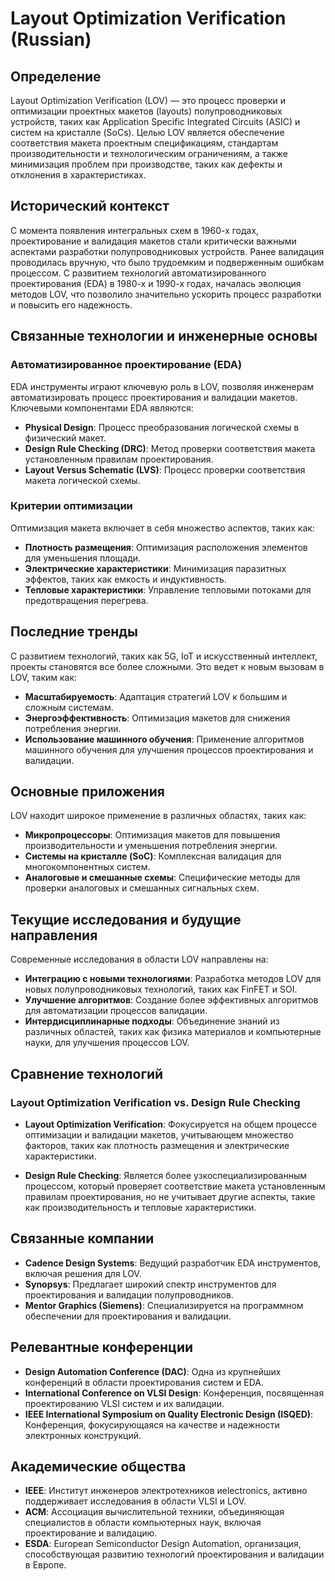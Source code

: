 # Layout Optimization Verification (Russian)

## Определение

Layout Optimization Verification (LOV) — это процесс проверки и оптимизации проектных макетов (layouts) полупроводниковых устройств, таких как Application Specific Integrated Circuits (ASIC) и систем на кристалле (SoCs). Целью LOV является обеспечение соответствия макета проектным спецификациям, стандартам производительности и технологическим ограничениям, а также минимизация проблем при производстве, таких как дефекты и отклонения в характеристиках.

## Исторический контекст

С момента появления интегральных схем в 1960-х годах, проектирование и валидация макетов стали критически важными аспектами разработки полупроводниковых устройств. Ранее валидация проводилась вручную, что было трудоемким и подверженным ошибкам процессом. С развитием технологий автоматизированного проектирования (EDA) в 1980-х и 1990-х годах, началась эволюция методов LOV, что позволило значительно ускорить процесс разработки и повысить его надежность.

## Связанные технологии и инженерные основы

### Автоматизированное проектирование (EDA)

EDA инструменты играют ключевую роль в LOV, позволяя инженерам автоматизировать процесс проектирования и валидации макетов. Ключевыми компонентами EDA являются:

- **Physical Design**: Процесс преобразования логической схемы в физический макет.
- **Design Rule Checking (DRC)**: Метод проверки соответствия макета установленным правилам проектирования.
- **Layout Versus Schematic (LVS)**: Процесс проверки соответствия макета логической схемы.

### Критерии оптимизации

Оптимизация макета включает в себя множество аспектов, таких как:

- **Плотность размещения**: Оптимизация расположения элементов для уменьшения площади.
- **Электрические характеристики**: Минимизация паразитных эффектов, таких как емкость и индуктивность.
- **Тепловые характеристики**: Управление тепловыми потоками для предотвращения перегрева.

## Последние тренды

С развитием технологий, таких как 5G, IoT и искусственный интеллект, проекты становятся все более сложными. Это ведет к новым вызовам в LOV, таким как:

- **Масштабируемость**: Адаптация стратегий LOV к большим и сложным системам.
- **Энергоэффективность**: Оптимизация макетов для снижения потребления энергии.
- **Использование машинного обучения**: Применение алгоритмов машинного обучения для улучшения процессов проектирования и валидации.

## Основные приложения

LOV находит широкое применение в различных областях, таких как:

- **Микропроцессоры**: Оптимизация макетов для повышения производительности и уменьшения потребления энергии.
- **Системы на кристалле (SoC)**: Комплексная валидация для многокомпонентных систем.
- **Аналоговые и смешанные схемы**: Специфические методы для проверки аналоговых и смешанных сигнальных схем.

## Текущие исследования и будущие направления

Современные исследования в области LOV направлены на:

- **Интеграцию с новыми технологиями**: Разработка методов LOV для новых полупроводниковых технологий, таких как FinFET и SOI.
- **Улучшение алгоритмов**: Создание более эффективных алгоритмов для автоматизации процессов валидации.
- **Интердисциплинарные подходы**: Объединение знаний из различных областей, таких как физика материалов и компьютерные науки, для улучшения процессов LOV.

## Сравнение технологий

### Layout Optimization Verification vs. Design Rule Checking

- **Layout Optimization Verification**: Фокусируется на общем процессе оптимизации и валидации макетов, учитывающем множество факторов, таких как плотность размещения и электрические характеристики.
  
- **Design Rule Checking**: Является более узкоспециализированным процессом, который проверяет соответствие макета установленным правилам проектирования, но не учитывает другие аспекты, такие как производительность и тепловые характеристики.

## Связанные компании

- **Cadence Design Systems**: Ведущий разработчик EDA инструментов, включая решения для LOV.
- **Synopsys**: Предлагает широкий спектр инструментов для проектирования и валидации полупроводников.
- **Mentor Graphics (Siemens)**: Специализируется на программном обеспечении для проектирования и валидации.

## Релевантные конференции

- **Design Automation Conference (DAC)**: Одна из крупнейших конференций в области проектирования систем и EDA.
- **International Conference on VLSI Design**: Конференция, посвященная проектированию VLSI систем и их валидации.
- **IEEE International Symposium on Quality Electronic Design (ISQED)**: Конференция, фокусирующаяся на качестве и надежности электронных конструкций.

## Академические общества

- **IEEE**: Институт инженеров электротехников иelectronics, активно поддерживает исследования в области VLSI и LOV.
- **ACM**: Ассоциация вычислительной техники, объединяющая специалистов в области компьютерных наук, включая проектирование и валидацию.
- **ESDA**: European Semiconductor Design Automation, организация, способствующая развитию технологий проектирования и валидации в Европе.